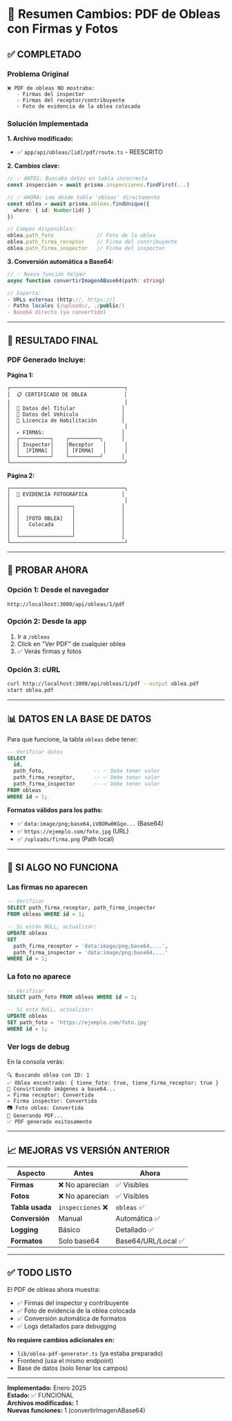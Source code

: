 # 📄 Resumen Cambios: PDF de Obleas con Firmas y Fotos

## ✅ COMPLETADO

### Problema Original
```
❌ PDF de obleas NO mostraba:
   - Firmas del inspector
   - Firmas del receptor/contribuyente  
   - Foto de evidencia de la oblea colocada
```

### Solución Implementada

**1. Archivo modificado:**
- ✅ `app/api/obleas/[id]/pdf/route.ts` - REESCRITO

**2. Cambios clave:**

```typescript
// ✅ ANTES: Buscaba datos en tabla incorrecta
const inspeccion = await prisma.inspecciones.findFirst(...)

// ✅ AHORA: Lee desde tabla 'obleas' directamente
const oblea = await prisma.obleas.findUnique({
  where: { id: Number(id) }
})

// Campos disponibles:
oblea.path_foto              // Foto de la oblea
oblea.path_firma_receptor    // Firma del contribuyente
oblea.path_firma_inspector   // Firma del inspector
```

**3. Conversión automática a Base64:**

```typescript
// ✅ Nueva función helper
async function convertirImagenABase64(path: string)

// Soporta:
- URLs externas (http://, https://)
- Paths locales (/uploads/, ./public/)
- Base64 directo (ya convertido)
```

---

## 🎯 RESULTADO FINAL

### PDF Generado Incluye:

**Página 1:**
```
┌─────────────────────────────────────┐
│  📋 CERTIFICADO DE OBLEA            │
│                                     │
│  👤 Datos del Titular               │
│  🚗 Datos del Vehículo              │
│  📝 Licencia de Habilitación        │
│                                     │
│  ✍️ FIRMAS:                         │
│  ┌──────────┐    ┌──────────┐      │
│  │ Inspector│    │Receptor   │      │
│  │  [FIRMA] │    │ [FIRMA]   │      │
│  └──────────┘    └──────────┘      │
└─────────────────────────────────────┘
```

**Página 2:**
```
┌─────────────────────────────────────┐
│  📸 EVIDENCIA FOTOGRÁFICA           │
│                                     │
│  ┌─────────────────┐               │
│  │                 │               │
│  │  [FOTO OBLEA]   │               │
│  │   Colocada      │               │
│  │                 │               │
│  └─────────────────┘               │
└─────────────────────────────────────┘
```

---

## 🧪 PROBAR AHORA

### Opción 1: Desde el navegador
```
http://localhost:3000/api/obleas/1/pdf
```

### Opción 2: Desde la app
1. Ir a `/obleas`
2. Click en "Ver PDF" de cualquier oblea
3. ✅ Verás firmas y fotos

### Opción 3: cURL
```bash
curl http://localhost:3000/api/obleas/1/pdf --output oblea.pdf
start oblea.pdf
```

---

## 📊 DATOS EN LA BASE DE DATOS

Para que funcione, la tabla `obleas` debe tener:

```sql
-- Verificar datos
SELECT 
  id,
  path_foto,                -- ✅ Debe tener valor
  path_firma_receptor,      -- ✅ Debe tener valor
  path_firma_inspector      -- ✅ Debe tener valor
FROM obleas
WHERE id = 1;
```

**Formatos válidos para los paths:**
- ✅ `data:image/png;base64,iVBORw0KGgo...` (Base64)
- ✅ `https://ejemplo.com/foto.jpg` (URL)
- ✅ `/uploads/firma.png` (Path local)

---

## 🔧 SI ALGO NO FUNCIONA

### Las firmas no aparecen

```sql
-- Verificar
SELECT path_firma_receptor, path_firma_inspector 
FROM obleas WHERE id = 1;

-- Si están NULL, actualizar:
UPDATE obleas 
SET 
  path_firma_receptor = 'data:image/png;base64,...',
  path_firma_inspector = 'data:image/png;base64,...'
WHERE id = 1;
```

### La foto no aparece

```sql
-- Verificar
SELECT path_foto FROM obleas WHERE id = 1;

-- Si está NULL, actualizar:
UPDATE obleas 
SET path_foto = 'https://ejemplo.com/foto.jpg'
WHERE id = 1;
```

### Ver logs de debug

En la consola verás:
```
🔍 Buscando oblea con ID: 1
✅ Oblea encontrada: { tiene_foto: true, tiene_firma_receptor: true }
📸 Convirtiendo imágenes a base64...
✍️ Firma receptor: Convertida
✍️ Firma inspector: Convertida
📷 Foto oblea: Convertida
📝 Generando PDF...
✅ PDF generado exitosamente
```

---

## 📈 MEJORAS VS VERSIÓN ANTERIOR

| Aspecto | Antes | Ahora |
|---------|-------|-------|
| **Firmas** | ❌ No aparecían | ✅ Visibles |
| **Fotos** | ❌ No aparecían | ✅ Visibles |
| **Tabla usada** | `inspecciones` ❌ | `obleas` ✅ |
| **Conversión** | Manual | Automática ✅ |
| **Logging** | Básico | Detallado ✅ |
| **Formatos** | Solo base64 | Base64/URL/Local ✅ |

---

## ✅ TODO LISTO

El PDF de obleas ahora muestra:
- ✅ Firmas del inspector y contribuyente
- ✅ Foto de evidencia de la oblea colocada
- ✅ Conversión automática de formatos
- ✅ Logs detallados para debugging

**No requiere cambios adicionales en:**
- `lib/oblea-pdf-generator.ts` (ya estaba preparado)
- Frontend (usa el mismo endpoint)
- Base de datos (solo llenar los campos)

---

**Implementado:** Enero 2025  
**Estado:** ✅ FUNCIONAL  
**Archivos modificados:** 1  
**Nuevas funciones:** 1 (convertirImagenABase64)
